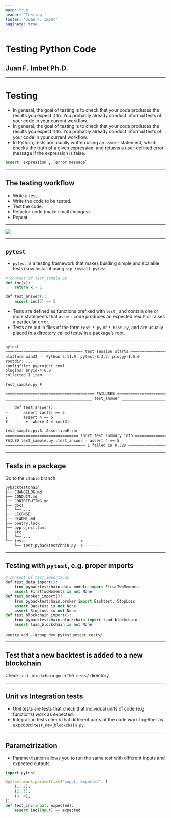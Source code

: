 ```yaml
---
marp: true
header: 'Testing '
footer: 'Juan F. Imbet'
paginate: true
---
```


# Testing Python Code 

## Juan F. Imbet Ph.D.
---

# Testing

- In general, the goal of testing is to check that your code produces the results you expect it to. You probably already conduct informal tests of your code in your current workflow.
- In general, the goal of testing is to check that your code produces the results you expect it to. You probably already conduct informal tests of your code in your current workflow.
- In Python, tests are usually written using an `assert` statement, which checks the truth of a given expression, and returns a user-defined error message if the expression is false.

```python
assert `expression`, `error message`
```

---

## The testing workflow

- Write a test.
- Write the code to be tested.
- Test the code.
- Refactor code (make small changes).
- Repeat.

---

![](https://py-pkgs.org/_images/05-test-workflow.png)

---

## `pytest`

- `pytest` is a testing framework that makes building simple and scalable tests easy.Install it using  `pip install pytest`.

```python
# content of test_sample.py
def inc(x):
    return x + 1

def test_answer():
    assert inc(3) == 5
```
- Tests are defined as functions prefixed with `test_` and contain one or more statements that `assert` code produces an expected result or raises a particular error.
- Tests are put in files of the form `test_*.py` or `*_test.py`, and are usually placed in a directory called tests/ in a package’s root.
---

```bash
pytest  
================================== test session starts ==================================
platform win32 -- Python 3.11.9, pytest-8.3.3, pluggy-1.5.0
rootdir: ...
configfile: pyproject.toml
plugins: anyio-4.6.0
collected 1 item

test_sample.py F                                                                   [100%]

======================================= FAILURES ======================================== 
______________________________________ test_answer ______________________________________ 

    def test_answer():
>       assert inc(3) == 5
E       assert 4 == 5
E        +  where 4 = inc(3)

test_sample.py:6: AssertionError
================================ short test summary info ================================
FAILED test_sample.py::test_answer - assert 4 == 5
=================================== 1 failed in 0.32s ===================================
```
---
## Tests in a package
Go to the `stable` branch. 

```
pybacktestchain
├── CHANGELOG.md
├── CONDUCT.md
├── CONTRIBUTING.md
├── docs
│   └── ...
├── LICENSE
├── README.md
├── poetry.lock
├── pyproject.toml
├── src
│   └── ...
└── tests                        <--------
    └── test_pybacktestchain.py  <--------
```

---

## Testing with `pytest`, e.g. proper imports

```python
# content of test_imports.py
def test_data_import():
    from pybacktestchain.data_module import FirstTwoMoments
    assert FirstTwoMoments is not None
def test_broker_import():
    from pybacktestchain.broker import Backtest, StopLoss
    assert Backtest is not None
    assert StopLoss is not None
def test_blockchain_import():
    from pybacktestchain.blockchain import load_blockchain
    assert load_blockchain is not None
```

`poetry add --group dev pytest`
`pytest tests/`

---

## Test that a new backtest is added to a new blockchain

Check `test_blockchain.py` in the `tests/` directory.

---

## Unit vs Integration tests

- Unit tests are tests that check that individual units of code (e.g. functions) work as expected.
- Integration tests check that different parts of the code work together as expected `test_new_blockchain.py`.

---

## Parametrization 

- Parametrization allows you to run the same test with different inputs and expected outputs.

```python
import pytest

@pytest.mark.parametrize("input, expected", [
    (1, 2),
    (2, 3),
    (3, 4),
])
def test_inc(input, expected):
    assert inc(input) == expected
```

